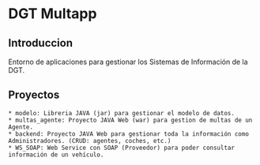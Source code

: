 # DGT Multapp

## Introduccion

Entorno de aplicaciones para gestionar los Sistemas de Información de la DGT.

## Proyectos

	* modelo: Libreria JAVA (jar) para gestionar el modelo de datos.
	* multas_agente: Proyecto JAVA Web (war) para gestion de multas de un Agente.
	* backend: Proyecto JAVA Web para gestionar toda la información como Administradores. (CRUD: agentes, coches, etc.)
	* WS_SOAP: Web Service con SOAP (Proveedor) para poder consultar información de un vehículo.


